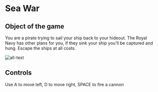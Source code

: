 # Sea War

## Object of the game

You are a pirate trying to sail your ship back to your hideout. The Royal Navy has other plans for you, if they sink your ship you'll be captured and hung. Escape the ships at all costs.

![all-text](https://raw.github.com/KhalDrogo5190/sea-war-anders-blom/Assets/Images/Ships/ship1.png, "Your Ship")

## Controls 

Use A to move left, D to move right, SPACE to fire a cannon
